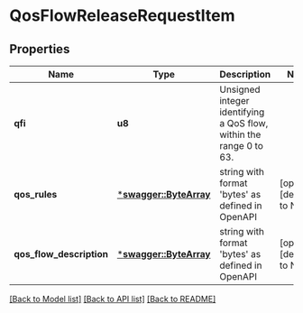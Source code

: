 # QosFlowReleaseRequestItem

## Properties
Name | Type | Description | Notes
------------ | ------------- | ------------- | -------------
**qfi** | **u8** | Unsigned integer identifying a QoS flow, within the range 0 to 63. | 
**qos_rules** | [***swagger::ByteArray**](ByteArray.md) | string with format 'bytes' as defined in OpenAPI | [optional] [default to None]
**qos_flow_description** | [***swagger::ByteArray**](ByteArray.md) | string with format 'bytes' as defined in OpenAPI | [optional] [default to None]

[[Back to Model list]](../README.md#documentation-for-models) [[Back to API list]](../README.md#documentation-for-api-endpoints) [[Back to README]](../README.md)


